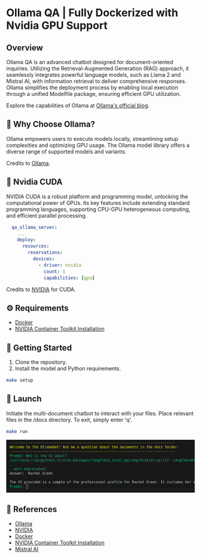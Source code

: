 # Ollama QA | Fully Dockerized with Nvidia GPU Support

## Overview

Ollama QA is an advanced chatbot designed for document-oriented inquiries. Utilizing the Retrieval-Augmented Generation (RAG) approach, it seamlessly integrates powerful language models, such as Llama 2 and Mistral AI, with information retrieval to deliver comprehensive responses. Ollama simplifies the deployment process by enabling local execution through a unified Modelfile package, ensuring efficient GPU utilization.

Explore the capabilities of Ollama at [Ollama's official blog](https://ollama.ai/blog/ollama-is-now-available-as-an-official-docker-image).

## 🚀 Why Choose Ollama?

Ollama empowers users to execute models locally, streamlining setup complexities and optimizing GPU usage. The Ollama model library offers a diverse range of supported models and variants.

Credits to [Ollama](https://ollama.ai/blog/ollama-is-now-available-as-an-official-docker-image).

## 📝 Nvidia CUDA

NVIDIA CUDA is a robust platform and programming model, unlocking the computational power of GPUs. Its key features include extending standard programming languages, supporting CPU-GPU heterogeneous computing, and efficient parallel processing.

```yaml
  qa_ollama_server:
    ...
    deploy:
      resources:
        reservations:
          devices:
            - driver: nvidia
              count: 1
              capabilities: [gpu]

```

Credits to [NVIDIA](https://developer.nvidia.com/cuda-zone) for CUDA.

## ⚙️ Requirements

* [Docker](https://docs.docker.com/get-docker/)
* [NVIDIA Container Toolkit Installation](https://docs.nvidia.com/datacenter/cloud-native/container-toolkit/1.14.3/install-guide.html)

## 🚀 Getting Started

1. Clone the repository.
2. Install the model and Python requirements.

```bash
make setup
```

## 🚀 Launch

Initiate the multi-document chatbot to interact with your files. Place relevant files in the /docs directory. To exit, simply enter 'q'.

```bash
make run
```

![screen1.png](./assets/screen1.png)

## 📝 References

* [Ollama](https://ollama.ai/blog/ollama-is-now-available-as-an-official-docker-image)
* [NVIDIA](https://developer.nvidia.com/cuda-zone)
* [Docker](https://docs.docker.com/get-docker/)
* [NVIDIA Container Toolkit Installation](https://docs.nvidia.com/datacenter/cloud-native/container-toolkit/1.14.3/install-guide.html)
* [Mistral AI](https://mistral.ai/news/mixtral-of-experts/)
